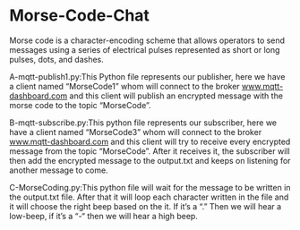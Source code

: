 # Morse-Code-Chat
Morse code is a character-encoding scheme that allows operators to send messages using a series of electrical pulses represented as short or long pulses, dots, and dashes.

A-mqtt-publish1.py:This Python file represents our publisher, here we have a client named “MorseCode1” whom will connect to the broker www.mqtt-dashboard.com and this client will publish an encrypted message with the morse code to the topic “MorseCode”.

B-mqtt-subscribe.py:This python file represents our subscriber, here we have a client named “MorseCode3” whom will connect to the broker www.mqtt-dashboard.com and this client will try to receive every encrypted message from the topic “MorseCode”. After  it receives it, the subscriber will then add the encrypted message to the output.txt and keeps on listening for another message to come.

C-MorseCoding.py:This python file will wait for the message to be written in the output.txt file. After that it will loop each character written in the file and it will choose the right beep based on the it. If it’s a “.” Then we will hear a low-beep, if it’s a “-“ then we will hear a high beep.
